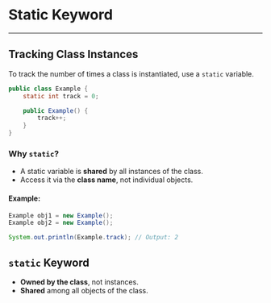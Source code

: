 # Static Keyword

---
## Tracking Class Instances

To track the number of times a class is instantiated, use a `static` variable.

```java
public class Example {
    static int track = 0;

    public Example() {
        track++;
    }
}
```

### Why `static`?
- A static variable is **shared** by all instances of the class.
- Access it via the **class name**, not individual objects.

#### Example:
```java
Example obj1 = new Example();
Example obj2 = new Example();

System.out.println(Example.track); // Output: 2
```

## `static` Keyword
- **Owned by the class**, not instances.
- **Shared** among all objects of the class.
